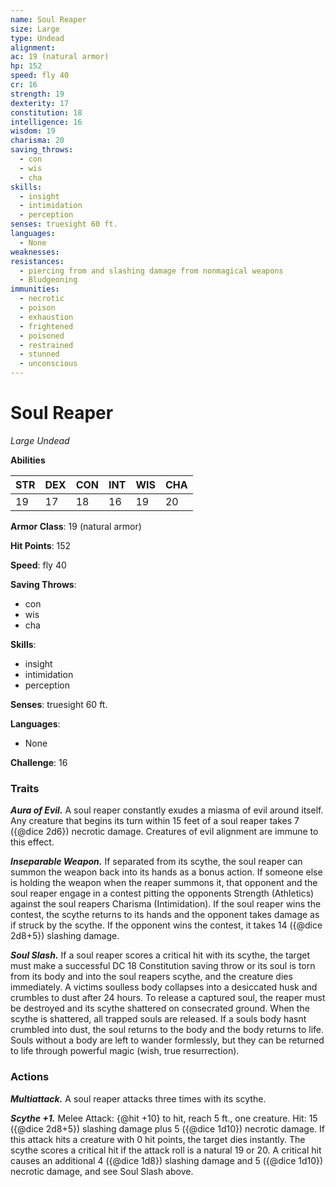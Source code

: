 ```yaml
---
name: Soul Reaper
size: Large
type: Undead
alignment: 
ac: 19 (natural armor)
hp: 152
speed: fly 40
cr: 16
strength: 19
dexterity: 17
constitution: 18
intelligence: 16
wisdom: 19
charisma: 20
saving_throws:
  - con
  - wis
  - cha
skills:
  - insight
  - intimidation
  - perception
senses: truesight 60 ft.
languages:
  - None
weaknesses:
resistances:
  - piercing from and slashing damage from nonmagical weapons
  - Bludgeoning
immunities:
  - necrotic
  - poison
  - exhaustion
  - frightened
  - poisoned
  - restrained
  - stunned
  - unconscious
---
```


# Soul Reaper

*Large Undead*

**Abilities**

| STR | DEX | CON | INT | WIS | CHA |
| --- | --- | --- | --- | --- | --- |
| 19 | 17 | 18 | 16 | 19 | 20 |

**Armor Class**: 19 (natural armor)

**Hit Points**: 152

**Speed**: fly 40

**Saving Throws**:
  - con
  - wis
  - cha

**Skills**:
  - insight
  - intimidation
  - perception

**Senses**: truesight 60 ft.

**Languages**:
  - None

**Challenge**: 16

### Traits
***Aura of Evil.*** A soul reaper constantly exudes a miasma of evil around itself. Any creature that begins its turn within 15 feet of a soul reaper takes 7 ({@dice 2d6}) necrotic damage. Creatures of evil alignment are immune to this effect.

***Inseparable Weapon.*** If separated from its scythe, the soul reaper can summon the weapon back into its hands as a bonus action. If someone else is holding the weapon when the reaper summons it, that opponent and the soul reaper engage in a contest pitting the opponents Strength (Athletics) against the soul reapers Charisma (Intimidation). If the soul reaper wins the contest, the scythe returns to its hands and the opponent takes damage as if struck by the scythe. If the opponent wins the contest, it takes 14 ({@dice 2d8+5}) slashing damage.

***Soul Slash.*** If a soul reaper scores a critical hit with its scythe, the target must make a successful DC 18 Constitution saving throw or its soul is torn from its body and into the soul reapers scythe, and the creature dies immediately. A victims soulless body collapses into a desiccated husk and crumbles to dust after 24 hours. To release a captured soul, the reaper must be destroyed and its scythe shattered on consecrated ground. When the scythe is shattered, all trapped souls are released. If a souls body hasnt crumbled into dust, the soul returns to the body and the body returns to life. Souls without a body are left to wander formlessly, but they can be returned to life through powerful magic (wish, true resurrection).

### Actions
***Multiattack.*** A soul reaper attacks three times with its scythe.

***Scythe +1.*** Melee Attack: {@hit +10} to hit, reach 5 ft., one creature. Hit: 15 ({@dice 2d8+5}) slashing damage plus 5 ({@dice 1d10}) necrotic damage. If this attack hits a creature with 0 hit points, the target dies instantly. The scythe scores a critical hit if the attack roll is a natural 19 or 20. A critical hit causes an additional 4 ({@dice 1d8}) slashing damage and 5 ({@dice 1d10}) necrotic damage, and see Soul Slash above.

